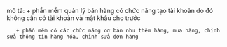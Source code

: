 mô tả: + phần mềm quản lý bán hàng có chức năng tạo tài khoản do đó không cần có tài khoản và mật khẩu cho trước

       + phần mềm có các chức năng cơ bản như thêm hàng, mua hàng, chỉnh sửa thông tin hàng hóa, chỉnh sửa đơn hàng